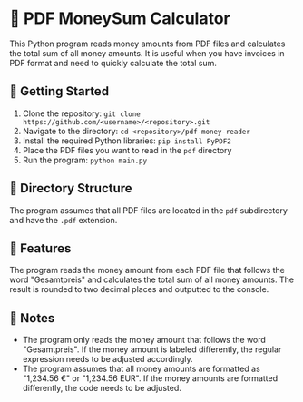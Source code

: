# 📝 PDF MoneySum Calculator

This Python program reads money amounts from PDF files and calculates the total sum of all money amounts. It is useful when you have invoices in PDF format and need to quickly calculate the total sum.

## 🚀 Getting Started

1. Clone the repository: `git clone https://github.com/<username>/<repository>.git`
2. Navigate to the directory: `cd <repository>/pdf-money-reader`
3. Install the required Python libraries: `pip install PyPDF2`
4. Place the PDF files you want to read in the `pdf` directory
5. Run the program: `python main.py`

## 📁 Directory Structure

The program assumes that all PDF files are located in the `pdf` subdirectory and have the `.pdf` extension.

## 📜 Features

The program reads the money amount from each PDF file that follows the word "Gesamtpreis" and calculates the total sum of all money amounts. The result is rounded to two decimal places and outputted to the console.

## 📝 Notes

- The program only reads the money amount that follows the word "Gesamtpreis". If the money amount is labeled differently, the regular expression needs to be adjusted accordingly.
- The program assumes that all money amounts are formatted as "1,234.56 €" or "1,234.56 EUR". If the money amounts are formatted differently, the code needs to be adjusted.


